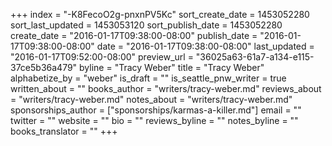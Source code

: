 +++
index = "-K8FecoO2g-pnxnPV5Kc"
sort_create_date = 1453052280
sort_last_updated = 1453053120
sort_publish_date = 1453052280
create_date = "2016-01-17T09:38:00-08:00"
publish_date = "2016-01-17T09:38:00-08:00"
date = "2016-01-17T09:38:00-08:00"
last_updated = "2016-01-17T09:52:00-08:00"
preview_url = "36025a63-61a7-a134-e115-37ce5b36a479"
byline = "Tracy Weber"
title = "Tracy Weber"
alphabetize_by = "weber"
is_draft = ""
is_seattle_pnw_writer = true
written_about = ""
books_author = "writers/tracy-weber.md"
reviews_about = "writers/tracy-weber.md"
notes_about = "writers/tracy-weber.md"
sponsorships_author = ["sponsorships/karmas-a-killer.md"]
email = ""
twitter = ""
website = ""
bio = ""
reviews_byline = ""
notes_byline = ""
books_translator = ""
+++
